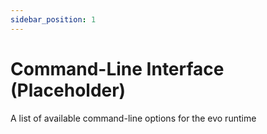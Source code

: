 ```yaml
---
sidebar_position: 1
---
```


# Command-Line Interface (Placeholder)

A list of available command-line options for the evo runtime

<Placeholder/>
